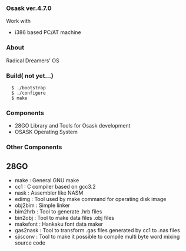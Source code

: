 ### Osask  ver.4.7.0  

Work with  
* i386 based PC/AT machine  
  
### About
  Radical Dreamers' OS  
  
### Build( not yet...)  
```
  $ ./bootstrap  
  $ ./configure  
  $ make  
```  

### Components  

* 28GO  Library and Tools for Osask development  
* OSASK Operating System  

### Other Components  

## 28GO

* make	  : General GNU make  
* cc1	  : C compiler based on gcc3.2  
* nask	  : Assembler like NASM  
* edimg	  : Tool used by make command for operating disk image  
* obj2bim : Simple linker  
* bim2hrb : Tool to generate .hrb files
* bin2obj : Tool to make data files .obj files  
* makefont : Hankaku font data maker  
* gas2nask : Tool to transform .gas files generated by cc1 to .nas files  
* sjisconv : Tool to make it possible to compile multi byte word mixing source code  
